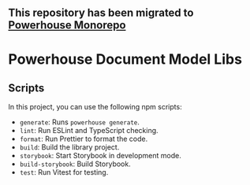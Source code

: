 ## This repository has been migrated to [Powerhouse Monorepo](https://github.com/powerhouse-inc/powerhouse)

# Powerhouse Document Model Libs

## Scripts

In this project, you can use the following npm scripts:

-   `generate`: Runs `powerhouse generate`.
-   `lint`: Run ESLint and TypeScript checking.
-   `format`: Run Prettier to format the code.
-   `build`: Build the library project.
-   `storybook`: Start Storybook in development mode.
-   `build-storybook`: Build Storybook.
-   `test`: Run Vitest for testing.
